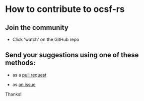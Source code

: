 # How to contribute to ocsf-rs

## Join the community

- Click 'watch' on the GitHub repo

## Send your suggestions using one of these methods:

- as a [pull request](https://github.com/yaleman/ocsf-rs/pulls)

- as [an issue](https://github.com/yaleman/ocsf-rs/issues/new)

Thanks!